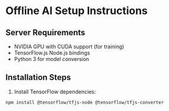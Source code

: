 # Offline AI Setup Instructions

## Server Requirements
- NVIDIA GPU with CUDA support (for training)
- TensorFlow.js Node.js bindings
- Python 3 for model conversion

## Installation Steps

1. Install TensorFlow dependencies:
```bash
npm install @tensorflow/tfjs-node @tensorflow/tfjs-converter

